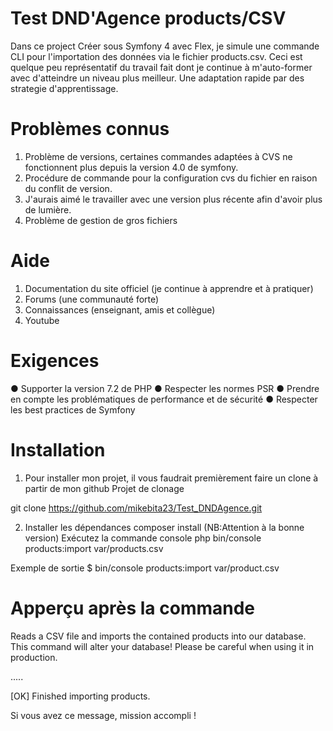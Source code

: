 Test DND'Agence products/CSV
============================

Dans ce project Créer sous Symfony 4 avec Flex, je simule une commande CLI pour l'importation des données via le fichier products.csv. Ceci est quelque peu représentatif du travail fait dont je continue à m'auto-former avec d'atteindre un niveau plus meilleur. Une adaptation rapide par des strategie d'apprentissage.

Problèmes connus
================
1. Problème de versions, certaines commandes adaptées à CVS ne fonctionnent plus depuis la version 4.0 de symfony.
2. Procédure de commande pour la configuration cvs du fichier en raison du conflit de version.
3. J'aurais aimé le travailler avec une version plus récente afin d'avoir plus de lumière.
4. Problème de gestion de gros fichiers

Aide
====
1. Documentation du site officiel (je continue à apprendre et à pratiquer)
2. Forums (une communauté forte)
3. Connaissances (enseignant, amis et collègue)
4. Youtube

Exigences
=========
● Supporter la version 7.2 de PHP
● Respecter les normes PSR
● Prendre en compte les problématiques de performance et de sécurité
● Respecter les best practices de Symfony

Installation
=================
1. Pour installer mon projet, il vous faudrait premièrement faire un clone à partir de mon github
Projet de clonage

git clone https://github.com/mikebita23/Test_DNDAgence.git

2. Installer les dépendances
    composer install (NB:Attention à la bonne version)
        Exécutez la commande console
            php bin/console products:import var/products.csv

Exemple de sortie
$ bin/console products:import var/product.csv

Apperçu après la commande
=========================

 Reads a CSV file and imports the contained products into our database.
 This command will alter your database! Please be careful when using it in production.

.....


 [OK] Finished importing products.

Si vous avez ce message, mission accompli !
